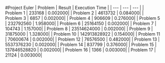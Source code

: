 #Project Euler
| Problem | Result | Execution Time |
| --- | --- | --- |
| Problem 1 | 233168 | 0.002000|
| Problem 2 | 4613732 | 0.084000|
| Problem 3 | 6857 | 0.002000|
| Problem 4 | 906609 | 0.276000|
| Problem 5 | 232792560 | 1.958000|
| Problem 6 | 25164150 | 0.002000|
| Problem 7 | 104743 | 1.157000|
| Problem 8 | 23514624000 | 0.002000|
| Problem 9 | 31875000 | 1.328000|
| Problem 10 | 142913828922 | 0.154000|
| Problem 11 | 70600674 | 0.002000|
| Problem 12 | 76576500 | 0.482000|
| Problem 13 | 5537376230 | 0.002000|
| Problem 14 | 837799 | 0.376000|
| Problem 15 | 137846528820 | 0.002000|
| Problem 16 | 1366 | 0.003000|
| Problem 17 | 21124 | 0.003000|
